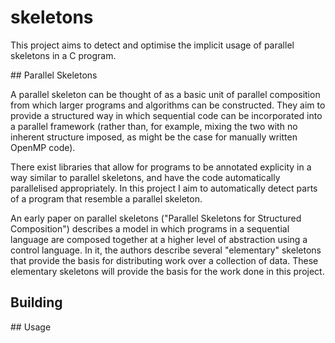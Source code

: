 # skeletons

This project aims to detect and optimise the implicit usage of parallel
skeletons in a C program.

## Parallel Skeletons

A parallel skeleton can be thought of as a basic unit of parallel composition
from which larger programs and algorithms can be constructed. They aim to
provide a structured way in which sequential code can be incorporated into a
parallel framework (rather than, for example, mixing the two with no inherent
structure imposed, as might be the case for manually written OpenMP code).

There exist libraries that allow for programs to be annotated explicity in a way
similar to parallel skeletons, and have the code automatically parallelised
appropriately. In this project I aim to automatically detect parts of a program
that resemble a parallel skeleton.

An early paper on parallel skeletons ("Parallel Skeletons for Structured
Composition") describes a model in which programs in a sequential language are
composed together at a higher level of abstraction using a control language. In
it, the authors describe several "elementary" skeletons that provide the basis
for distributing work over a collection of data. These elementary skeletons will
provide the basis for the work done in this project.

## Building

## Usage
